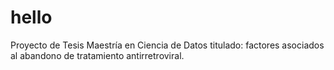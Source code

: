 # hello
Proyecto de Tesis Maestría en Ciencia de Datos titulado: factores asociados al abandono de tratamiento antirretroviral. 
